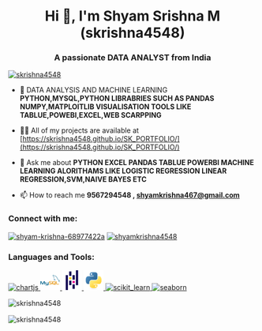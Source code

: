 <h1 align="center">Hi 👋, I'm Shyam Srishna M (skrishna4548)</h1>
<h3 align="center">A passionate DATA ANALYST from India</h3>

<p align="left"> <a href="https://github.com/ryo-ma/github-profile-trophy"><img src="https://github-profile-trophy.vercel.app/?username=skrishna4548" alt="skrishna4548" /></a> </p>

- 🌱 DATA ANALYSIS AND MACHINE LEARNING **PYTHON,MYSQL,PYTHON LIBRABRIES SUCH AS PANDAS NUMPY,MATPLOITLIB VISUALISATION TOOLS LIKE TABLUE,POWEBI,EXCEL,WEB SCARPPING**

- 👨‍💻 All of my projects are available at [https://skrishna4548.github.io/SK_PORTFOLIO/](https://skrishna4548.github.io/SK_PORTFOLIO/)

- 💬 Ask me about **PYTHON EXCEL PANDAS TABLUE POWERBI MACHINE LEARNING ALORITHAMS LIKE LOGISTIC REGRESSION LINEAR REGRESSION,SVM,NAIVE BAYES ETC**

- 📫 How to reach me **9567294548 , shyamkrishna467@gmail.com**

<h3 align="left">Connect with me:</h3>
<p align="left">
<a href="https://linkedin.com/in/shyam-krishna-68977422a" target="blank"><img align="center" src="https://raw.githubusercontent.com/rahuldkjain/github-profile-readme-generator/master/src/images/icons/Social/linked-in-alt.svg" alt="shyam-krishna-68977422a" height="30" width="40" /></a>
<a href="https://kaggle.com/shyamkrishna4548" target="blank"><img align="center" src="https://raw.githubusercontent.com/rahuldkjain/github-profile-readme-generator/master/src/images/icons/Social/kaggle.svg" alt="shyamkrishna4548" height="30" width="40" /></a>
</p>

<h3 align="left">Languages and Tools:</h3>
<p align="left"> <a href="https://www.chartjs.org" target="_blank" rel="noreferrer"> <img src="https://www.chartjs.org/media/logo-title.svg" alt="chartjs" width="40" height="40"/> </a> <a href="https://www.mysql.com/" target="_blank" rel="noreferrer"> <img src="https://raw.githubusercontent.com/devicons/devicon/master/icons/mysql/mysql-original-wordmark.svg" alt="mysql" width="40" height="40"/> </a> <a href="https://pandas.pydata.org/" target="_blank" rel="noreferrer"> <img src="https://raw.githubusercontent.com/devicons/devicon/2ae2a900d2f041da66e950e4d48052658d850630/icons/pandas/pandas-original.svg" alt="pandas" width="40" height="40"/> </a> <a href="https://www.python.org" target="_blank" rel="noreferrer"> <img src="https://raw.githubusercontent.com/devicons/devicon/master/icons/python/python-original.svg" alt="python" width="40" height="40"/> </a> <a href="https://scikit-learn.org/" target="_blank" rel="noreferrer"> <img src="https://upload.wikimedia.org/wikipedia/commons/0/05/Scikit_learn_logo_small.svg" alt="scikit_learn" width="40" height="40"/> </a> <a href="https://seaborn.pydata.org/" target="_blank" rel="noreferrer"> <img src="https://seaborn.pydata.org/_images/logo-mark-lightbg.svg" alt="seaborn" width="40" height="40"/> </a> </p>

<p><img align="center" src="https://github-readme-stats.vercel.app/api/top-langs?username=skrishna4548&show_icons=true&locale=en&layout=compact" alt="skrishna4548" /></p>

<p><img align="center" src="https://github-readme-streak-stats.herokuapp.com/?user=skrishna4548&" alt="skrishna4548" /></p>
